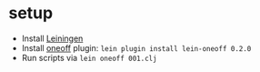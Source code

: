 # setup

* Install [Leiningen](https://github.com/technomancy/leiningen)
* Install [oneoff](https://github.com/mtyaka/lein-oneoff) plugin: `lein plugin install lein-oneoff 0.2.0`
* Run scripts via `lein oneoff 001.clj`

